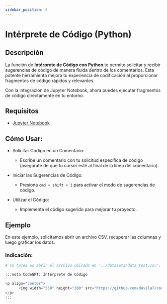 ```yaml
---
sidebar_position: 8
---
```


# Intérprete de Código (Python)

## Descripción

La función de **Intérprete de Código con Python** te permite solicitar y recibir sugerencias de código de manera fluida dentro de los comentarios. Esta potente herramienta mejora tu experiencia de codificación al proporcionar fragmentos de código rápidos y relevantes.

Con la integración de Jupyter Notebook, ahora puedes ejecutar fragmentos de código directamente en tu entorno.

## Requisitos
- [Jupyter Notebook](https://marketplace.visualstudio.com/items?itemName=ms-toolsai.jupyter)

## Cómo Usar:
- Solicitar Código en un Comentario:
    - Escribe un comentario con tu solicitud específica de código (asegúrate de que tu cursor esté al final de la línea del comentario).

- Iniciar las Sugerencias de Código:
    - Presiona ```cmd + shift + i``` para activar el modo de sugerencias de código.

- Utilizar el Código:
    - Implementa el código sugerido para mejorar tu proyecto.

## Ejemplo
En este ejemplo, solicitamos abrir un archivo CSV, recuperar las columnas y luego graficar los datos.

### Indicación:

```python noInline
# Tu tarea es abrir el archivo ubicado en '../datasets/data_test.csv', leer los datos, identificar las columnas y luego crear un gráfico significativo para visualizarlo

:::nota CodeGPT: Intérprete de Código

<p align="center">
      <img width="550" height="300" src="https://github.com/davila7/code-gpt-docs/assets/6216945/314b2a0b-c89a-4458-ae58-1dc2c58a384d" />
</p>
:::

```
